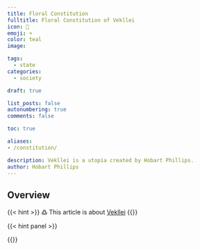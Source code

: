 ```yaml
---
title: Floral Constitution
fulltitle: Floral Constitution of Vekllei
icon: 🌸
emoji: ¤
color: teal
image: 

tags: 
  - state
categories:
  - society

draft: true

list_posts: false
autonumbering: true
comments: false

toc: true

aliases:
- /constitution/

description: Vekllei is a utopia created by Hobart Phillips.
author: Hobart Phillips
---
```


## Overview

{{< hint >}}
߷ This article is about [Vekllei](/intro/#what-is-vekllei)
{{</hint>}}

{{< hint panel >}}

{{</hint>}}